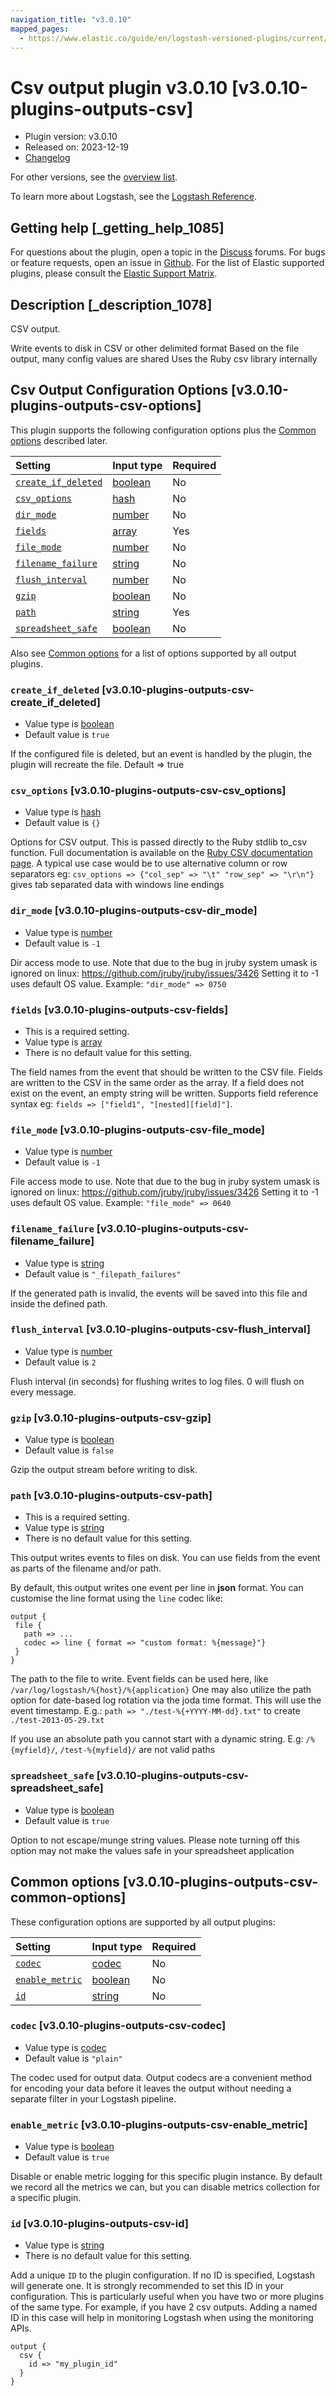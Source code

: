 ```yaml
---
navigation_title: "v3.0.10"
mapped_pages:
  - https://www.elastic.co/guide/en/logstash-versioned-plugins/current/v3.0.10-plugins-outputs-csv.html
---
```


# Csv output plugin v3.0.10 [v3.0.10-plugins-outputs-csv]

* Plugin version: v3.0.10
* Released on: 2023-12-19
* [Changelog](https://github.com/logstash-plugins/logstash-output-csv/blob/v3.0.10/CHANGELOG.md)

For other versions, see the [overview list](output-csv-index.md).

To learn more about Logstash, see the [Logstash Reference](https://www.elastic.co/guide/en/logstash/current/index.html).

## Getting help [_getting_help_1085]

For questions about the plugin, open a topic in the [Discuss](http://discuss.elastic.co) forums. For bugs or feature requests, open an issue in [Github](https://github.com/logstash-plugins/logstash-output-csv). For the list of Elastic supported plugins, please consult the [Elastic Support Matrix](https://www.elastic.co/support/matrix#matrix_logstash_plugins).

## Description [_description_1078]

CSV output.

Write events to disk in CSV or other delimited format Based on the file output, many config values are shared Uses the Ruby csv library internally

## Csv Output Configuration Options [v3.0.10-plugins-outputs-csv-options]

This plugin supports the following configuration options plus the [Common options](v3-0-10-plugins-outputs-csv.md#v3.0.10-plugins-outputs-csv-common-options) described later.

| Setting | Input type | Required |
| :- | :- | :- |
| [`create_if_deleted`](v3-0-10-plugins-outputs-csv.md#v3.0.10-plugins-outputs-csv-create_if_deleted) | [boolean](/lsr/value-types.md#boolean) | No |
| [`csv_options`](v3-0-10-plugins-outputs-csv.md#v3.0.10-plugins-outputs-csv-csv_options) | [hash](/lsr/value-types.md#hash) | No |
| [`dir_mode`](v3-0-10-plugins-outputs-csv.md#v3.0.10-plugins-outputs-csv-dir_mode) | [number](/lsr/value-types.md#number) | No |
| [`fields`](v3-0-10-plugins-outputs-csv.md#v3.0.10-plugins-outputs-csv-fields) | [array](/lsr/value-types.md#array) | Yes |
| [`file_mode`](v3-0-10-plugins-outputs-csv.md#v3.0.10-plugins-outputs-csv-file_mode) | [number](/lsr/value-types.md#number) | No |
| [`filename_failure`](v3-0-10-plugins-outputs-csv.md#v3.0.10-plugins-outputs-csv-filename_failure) | [string](/lsr/value-types.md#string) | No |
| [`flush_interval`](v3-0-10-plugins-outputs-csv.md#v3.0.10-plugins-outputs-csv-flush_interval) | [number](/lsr/value-types.md#number) | No |
| [`gzip`](v3-0-10-plugins-outputs-csv.md#v3.0.10-plugins-outputs-csv-gzip) | [boolean](/lsr/value-types.md#boolean) | No |
| [`path`](v3-0-10-plugins-outputs-csv.md#v3.0.10-plugins-outputs-csv-path) | [string](/lsr/value-types.md#string) | Yes |
| [`spreadsheet_safe`](v3-0-10-plugins-outputs-csv.md#v3.0.10-plugins-outputs-csv-spreadsheet_safe) | [boolean](/lsr/value-types.md#boolean) | No |

Also see [Common options](v3-0-10-plugins-outputs-csv.md#v3.0.10-plugins-outputs-csv-common-options) for a list of options supported by all output plugins.

### `create_if_deleted` [v3.0.10-plugins-outputs-csv-create_if_deleted]

* Value type is [boolean](/lsr/value-types.md#boolean)
* Default value is `true`

If the configured file is deleted, but an event is handled by the plugin, the plugin will recreate the file. Default ⇒ true

### `csv_options` [v3.0.10-plugins-outputs-csv-csv_options]

* Value type is [hash](/lsr/value-types.md#hash)
* Default value is `{}`

Options for CSV output. This is passed directly to the Ruby stdlib to\_csv function. Full documentation is available on the [Ruby CSV documentation page](http://ruby-doc.org/stdlib-2.0.0/libdoc/csv/rdoc/index.html). A typical use case would be to use alternative column or row separators eg: `csv_options => {"col_sep" => "\t" "row_sep" => "\r\n"}` gives tab separated data with windows line endings

### `dir_mode` [v3.0.10-plugins-outputs-csv-dir_mode]

* Value type is [number](/lsr/value-types.md#number)
* Default value is `-1`

Dir access mode to use. Note that due to the bug in jruby system umask is ignored on linux: <https://github.com/jruby/jruby/issues/3426> Setting it to -1 uses default OS value. Example: `"dir_mode" => 0750`

### `fields` [v3.0.10-plugins-outputs-csv-fields]

* This is a required setting.
* Value type is [array](/lsr/value-types.md#array)
* There is no default value for this setting.

The field names from the event that should be written to the CSV file. Fields are written to the CSV in the same order as the array. If a field does not exist on the event, an empty string will be written. Supports field reference syntax eg: `fields => ["field1", "[nested][field]"]`.

### `file_mode` [v3.0.10-plugins-outputs-csv-file_mode]

* Value type is [number](/lsr/value-types.md#number)
* Default value is `-1`

File access mode to use. Note that due to the bug in jruby system umask is ignored on linux: <https://github.com/jruby/jruby/issues/3426> Setting it to -1 uses default OS value. Example: `"file_mode" => 0640`

### `filename_failure` [v3.0.10-plugins-outputs-csv-filename_failure]

* Value type is [string](/lsr/value-types.md#string)
* Default value is `"_filepath_failures"`

If the generated path is invalid, the events will be saved into this file and inside the defined path.

### `flush_interval` [v3.0.10-plugins-outputs-csv-flush_interval]

* Value type is [number](/lsr/value-types.md#number)
* Default value is `2`

Flush interval (in seconds) for flushing writes to log files. 0 will flush on every message.

### `gzip` [v3.0.10-plugins-outputs-csv-gzip]

* Value type is [boolean](/lsr/value-types.md#boolean)
* Default value is `false`

Gzip the output stream before writing to disk.

### `path` [v3.0.10-plugins-outputs-csv-path]

* This is a required setting.
* Value type is [string](/lsr/value-types.md#string)
* There is no default value for this setting.

This output writes events to files on disk. You can use fields from the event as parts of the filename and/or path.

By default, this output writes one event per line in **json** format. You can customise the line format using the `line` codec like:

```
output {
 file {
   path => ...
   codec => line { format => "custom format: %{message}"}
 }
}
```

The path to the file to write. Event fields can be used here, like `/var/log/logstash/%{host}/%{application}` One may also utilize the path option for date-based log rotation via the joda time format. This will use the event timestamp. E.g.: `path => "./test-%{+YYYY-MM-dd}.txt"` to create `./test-2013-05-29.txt`

If you use an absolute path you cannot start with a dynamic string. E.g: `/%{myfield}/`, `/test-%{myfield}/` are not valid paths

### `spreadsheet_safe` [v3.0.10-plugins-outputs-csv-spreadsheet_safe]

* Value type is [boolean](/lsr/value-types.md#boolean)
* Default value is `true`

Option to not escape/munge string values. Please note turning off this option may not make the values safe in your spreadsheet application

## Common options [v3.0.10-plugins-outputs-csv-common-options]

These configuration options are supported by all output plugins:

| Setting | Input type | Required |
| :- | :- | :- |
| [`codec`](v3-0-10-plugins-outputs-csv.md#v3.0.10-plugins-outputs-csv-codec) | [codec](/lsr/value-types.md#codec) | No |
| [`enable_metric`](v3-0-10-plugins-outputs-csv.md#v3.0.10-plugins-outputs-csv-enable_metric) | [boolean](/lsr/value-types.md#boolean) | No |
| [`id`](v3-0-10-plugins-outputs-csv.md#v3.0.10-plugins-outputs-csv-id) | [string](/lsr/value-types.md#string) | No |

### `codec` [v3.0.10-plugins-outputs-csv-codec]

* Value type is [codec](/lsr/value-types.md#codec)
* Default value is `"plain"`

The codec used for output data. Output codecs are a convenient method for encoding your data before it leaves the output without needing a separate filter in your Logstash pipeline.

### `enable_metric` [v3.0.10-plugins-outputs-csv-enable_metric]

* Value type is [boolean](/lsr/value-types.md#boolean)
* Default value is `true`

Disable or enable metric logging for this specific plugin instance. By default we record all the metrics we can, but you can disable metrics collection for a specific plugin.

### `id` [v3.0.10-plugins-outputs-csv-id]

* Value type is [string](/lsr/value-types.md#string)
* There is no default value for this setting.

Add a unique `ID` to the plugin configuration. If no ID is specified, Logstash will generate one. It is strongly recommended to set this ID in your configuration. This is particularly useful when you have two or more plugins of the same type. For example, if you have 2 csv outputs. Adding a named ID in this case will help in monitoring Logstash when using the monitoring APIs.

```
output {
  csv {
    id => "my_plugin_id"
  }
}
```
